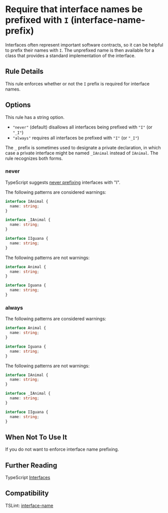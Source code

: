 # Require that interface names be prefixed with `I` (interface-name-prefix)

Interfaces often represent important software contracts, so it can be helpful to prefix their names with `I`.
The unprefixed name is then available for a class that provides a standard implementation of the interface.

## Rule Details

This rule enforces whether or not the `I` prefix is required for interface names.

## Options

This rule has a string option.

- `"never"` (default) disallows all interfaces being prefixed with `"I"` (or `"_I"`)
- `"always"` requires all interfaces be prefixed with `"I"` (or `"_I"`)

The `_` prefix is sometimes used to designate a private declaration, in which case a private interface might be
named `_IAnimal` instead of `IAnimal`.  The rule recognizes both forms.

### never

TypeScript suggests [never prefixing](https://github.com/Microsoft/TypeScript/wiki/Coding-guidelines#names) interfaces with "I".

The following patterns are considered warnings:

```ts
interface IAnimal {
  name: string;
}

interface _IAnimal {
  name: string;
}

interface IIguana {
  name: string;
}
```

The following patterns are not warnings:

```ts
interface Animal {
  name: string;
}

interface Iguana {
  name: string;
}
```

### always

The following patterns are considered warnings:

```ts
interface Animal {
  name: string;
}

interface Iguana {
  name: string;
}
```

The following patterns are not warnings:

```ts
interface IAnimal {
  name: string;
}

interface _IAnimal {
  name: string;
}

interface IIguana {
  name: string;
}
```

## When Not To Use It

If you do not want to enforce interface name prefixing.

## Further Reading

TypeScript [Interfaces](https://www.typescriptlang.org/docs/handbook/interfaces.html)

## Compatibility

TSLint: [interface-name](https://palantir.github.io/tslint/rules/interface-name/)

